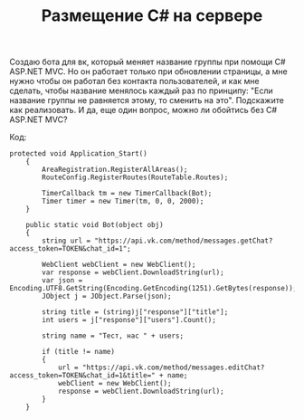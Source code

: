 ﻿---
title: "Размещение C# на сервере"
se.owner.user_id: 251438
se.owner.display_name: "Tekerin"
se.owner.link: "https://ru.stackoverflow.com/users/251438/tekerin"
se.link: "https://ru.stackoverflow.com/questions/669902/%d0%a0%d0%b0%d0%b7%d0%bc%d0%b5%d1%89%d0%b5%d0%bd%d0%b8%d0%b5-c-%d0%bd%d0%b0-%d1%81%d0%b5%d1%80%d0%b2%d0%b5%d1%80%d0%b5"
se.question_id: 669902
se.post_type: question
se.score: 0
---
<p>Создаю бота для вк, который меняет название группы при помощи C# ASP.NET MVC. Но он работает только при обновлении страницы, а мне нужно чтобы он работал без контакта пользователей, и как мне сделать, чтобы название менялось каждый раз по принципу: "Если название группы не равняется этому, то сменить на это". Подскажите как реализовать. И да, еще один вопрос, можно ли обойтись без C# ASP.NET MVC?</p>

<p>Код:</p>

<pre><code>protected void Application_Start()
    {
        AreaRegistration.RegisterAllAreas();
        RouteConfig.RegisterRoutes(RouteTable.Routes);

        TimerCallback tm = new TimerCallback(Bot);
        Timer timer = new Timer(tm, 0, 0, 2000);
    }

    public static void Bot(object obj)
    {
        string url = "https://api.vk.com/method/messages.getChat?access_token=TOKEN&amp;chat_id=1";

        WebClient webClient = new WebClient();
        var response = webClient.DownloadString(url);
        var json = Encoding.UTF8.GetString(Encoding.GetEncoding(1251).GetBytes(response));
        JObject j = JObject.Parse(json);

        string title = (string)j["response"]["title"];
        int users = j["response"]["users"].Count();

        string name = "Тест, нас " + users;

        if (title != name)
        {
            url = "https://api.vk.com/method/messages.editChat?access_token=TOKEN&amp;chat_id=1&amp;title=" + name;
            webClient = new WebClient();
            response = webClient.DownloadString(url);
        }
    }
</code></pre>
